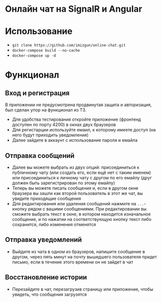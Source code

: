 # Онлайн чат на SignalR и Angular

# Использование

 - `git clone https://github.com/imizgun/online-chat.git`
 - `docker-compose build --no-cache`
 - `docker-compose up -d`

# Функционал

## Вход и регистрация

В приложении не предусмотрена продвинутая защита и авторизация, был сделан упор на функционал из ТЗ.
 - Для удобства тестирования откройте приложение (фронтенд доступен по порту 4200) в окнах двух браузеров
 - Для регистарции используйте емаил, к которому имеете доступ (на него будут приходить уведомления)
 - Далее зайдите в аккаунт с использование пароля и емайла

## Отправка сообщений
 - Далее вы можете выбрать из двух опций: присоединиться к публичному чату (или создать его, если ещё нет с таким именем) или присоединиться к личному чату с другом по его емайлу (друг должен быть зарегистрирован по этому емайлу)
 - Теперь вы можете писать сообщения и, если в другом окне браузера вы зашли как второй пользователь в этот же чат, вы увидите приходящие сообщения
 - Для редактирования или удаления сообщений нажмите на `...`-кнопку рядом с вашими сообщениями. При редактировании вы сможете выбрать текст в окне, в котором находится изначальное сообщение, и по нажатии на соответствующую кнопку текст либо сохранится, либо изменения отменятся


## Отправка уведомлений
- Выйдите из чата в одном из браузеров, напишите сообщение в другом, через пять минут на почту вышедшего пользователя придет письмо, если в течение этого времени он не зайдет в чат

## Восстановление истории
- Перезайдите в чат, перезагрузив страницу или приложение, чтобы увидеть, что сообщения загрузятся
